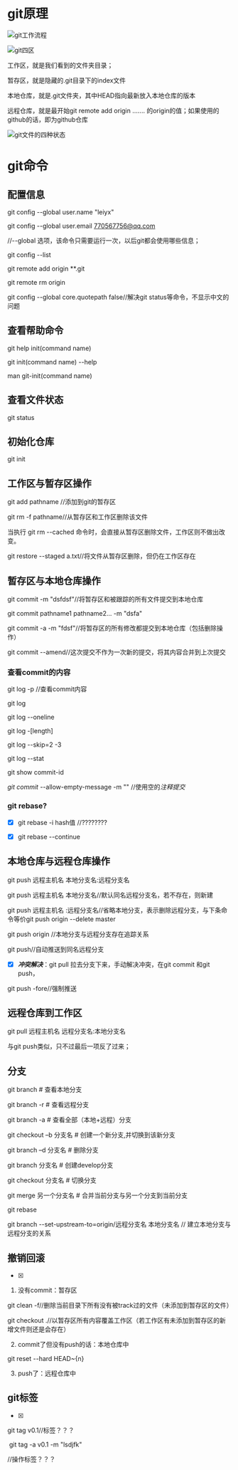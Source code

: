 # git原理

![git工作流程](../picture/git/git工作流程.png)

![git四区](../picture/git/git四区.png)

工作区，就是我们看到的文件夹目录；

暂存区，就是隐藏的.git目录下的index文件

本地仓库，就是.git文件夹，其中HEAD指向最新放入本地仓库的版本

远程仓库，就是最开始git remote add origin .......  的origin的值；如果使用的github的话，即为github仓库

![git文件的四种状态](../picture/git/git文件的四种状态.png)

# git命令

## 配置信息

git config --global user.name "leiyx"

git config --global user.email 770567756@qq.com

//--global 选项，该命令只需要运行一次，以后git都会使用哪些信息；

git config --list

git remote add origin **.git

git remote rm origin

git config --global core.quotepath false//解决git status等命令，不显示中文的问题

## 查看帮助命令

git help init(command name)

git init(command name) --help

man git-init(command name)

## 查看文件状态

git status

## 初始化仓库

git init

## 工作区与暂存区操作

git add pathname //添加到git的暂存区

git rm -f pathname//从暂存区和工作区删除该文件

当执行 git rm --cached <file> 命令时，会直接从暂存区删除文件，工作区则不做出改变。

git restore --staged a.txt//将文件从暂存区删除，但仍在工作区存在

## 暂存区与本地仓库操作

git commit -m "dsfdsf"//将暂存区和被跟踪的所有文件提交到本地仓库

git commit pathname1 pathname2... -m "dsfa"

git commit -a -m "fdsf"//将暂存区的所有修改都提交到本地仓库（包括删除操作）

git commit --amend//这次提交不作为一次新的提交，将其内容合并到上次提交

### 查看commit的内容

git log -p //查看commit内容

git log

git log --oneline

git log -[length]

git log --skip=2 -3

git log --stat

git show commit-id

*git* *commit* --allow-empty-message -m "" //使用空的*注释提交*

### git rebase?

- [x] git rebase -i hash值 //????????
- [x] git rebase --continue





## 本地仓库与远程仓库操作

git push 远程主机名 本地分支名:远程分支名

git push 远程主机名 本地分支名//默认同名远程分支名，若不存在，则新建

git push 远程主机名  :远程分支名//省略本地分支，表示删除远程分支，与下条命令等价git push origin --delete master

git push origin //本地分支与远程分支存在追踪关系

git push//自动推送到同名远程分支





- [x] ***冲突解决***：git pull 拉去分支下来，手动解决冲突，在git commit 和git push，

git push -fore//强制推送

## 远程仓库到工作区

git pull 远程主机名 远程分支名:本地分支名

与git push类似，只不过最后一项反了过来；

## 分支

git branch   # 查看本地分支

git branch -r  # 查看远程分支

git branch -a  # 查看全部（本地+远程）分支



git checkout –b 分支名  # 创建一个新分支,并切换到该新分支

git branch –d  分支名 # 删除分支

git branch 分支名  # 创建develop分支

git checkout 分支名   # 切换分支



git merge 另一个分支名   # 合并当前分支与另一个分支到当前分支

git rebase 





git branch --set-upstream-to=origin/远程分支名 本地分支名  // 建立本地分支与远程分支的关系

## 撤销回滚

- [x] 

1. 没有commit：暂存区

git clean -f//删除当前目录下所有没有被track过的文件（未添加到暂存区的文件）

git checkout .//以暂存区所有内容覆盖工作区（若工作区有未添加到暂存区的新增文件则还是会存在）

2. commit了但没有push的话：本地仓库中

git reset --hard HEAD~{n}

3. push了：远程仓库中

## git标签

- [x] 

git tag v0.1//标签？？？

​	git tag -a v0.1 -m "lsdjfk"

//操作标签？？？